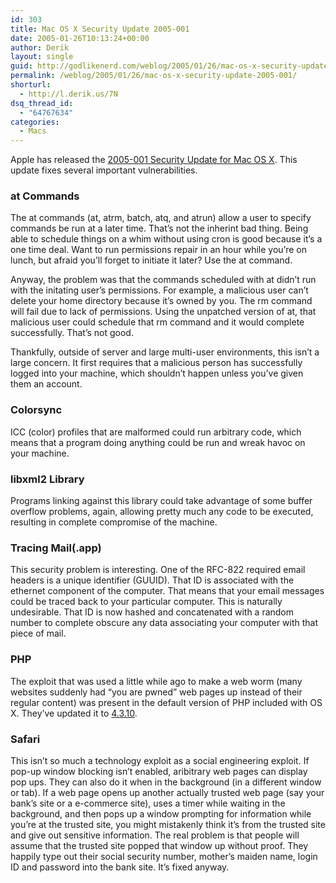 ```yaml
---
id: 303
title: Mac OS X Security Update 2005-001
date: 2005-01-26T10:13:24+00:00
author: Derik
layout: single
guid: http://godlikenerd.com/weblog/2005/01/26/mac-os-x-security-update-2005-001/
permalink: /weblog/2005/01/26/mac-os-x-security-update-2005-001/
shorturl:
  - http://l.derik.us/7N
dsq_thread_id:
  - "64767634"
categories:
  - Macs
---
```

Apple has released the [2005-001 Security Update for Mac OS X](http://docs.info.apple.com/article.html?artnum=300770). This update fixes several important vulnerabilities.

### at Commands

The at commands (at, atrm, batch, atq, and atrun) allow a user to specify commands be run at a later time. That&#8217;s not the inherint bad thing. Being able to schedule things on a whim without using cron is good because it&#8217;s a one time deal. Want to run permissions repair in an hour while you&#8217;re on lunch, but afraid you&#8217;ll forget to initiate it later? Use the at command.

Anyway, the problem was that the commands scheduled with at didn&#8217;t run with the initating user&#8217;s permissions. For example, a malicious user can&#8217;t delete your home directory because it&#8217;s owned by you. The rm command will fail due to lack of permissions. Using the unpatched version of at, that malicious user could schedule that rm command and it would complete successfully. That&#8217;s not good.

Thankfully, outside of server and large multi-user environments, this isn&#8217;t a large concern. It first requires that a malicious person has successfully logged into your machine, which shouldn&#8217;t happen unless you&#8217;ve given them an account.

### Colorsync

ICC (color) profiles that are malformed could run arbitrary code, which means that a program doing anything could be run and wreak havoc on your machine.

### libxml2 Library

Programs linking against this library could take advantage of some buffer overflow problems, again, allowing pretty much any code to be executed, resulting in complete compromise of the machine.

### Tracing Mail(.app)

This security problem is interesting. One of the RFC-822 required email headers is a unique identifier (GUUID). That ID is associated with the ethernet component of the computer. That means that your email messages could be traced back to your particular computer. This is naturally undesirable. That ID is now hashed and concatenated with a random number to complete obscure any data associating your computer with that piece of mail.

### PHP

The exploit that was used a little while ago to make a web worm (many websites suddenly had &#8220;you are pwned&#8221; web pages up instead of their regular content) was present in the default version of PHP included with OS X. They&#8217;ve updated it to [4.3.10](http://www.php.net/release_4_3_10.php).

### Safari

This isn&#8217;t so much a technology exploit as a social engineering exploit. If pop-up window blocking isn&#8217;t enabled, aribitrary web pages can display pop ups. They can also do it when in the background (in a different window or tab). If a web page opens up another actually trusted web page (say your bank&#8217;s site or a e-commerce site), uses a timer while waiting in the background, and then pops up a window prompting for information while you&#8217;re at the trusted site, you might mistakenly think it&#8217;s from the trusted site and give out sensitive information. The real problem is that people will assume that the trusted site popped that window up without proof. They happily type out their social security number, mother&#8217;s maiden name, login ID and password into the bank site. It&#8217;s fixed anyway.